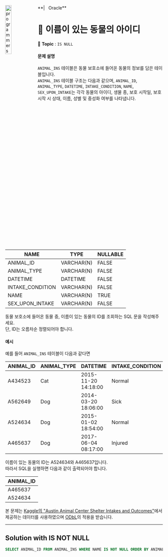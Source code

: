 <img src="https://github.com/MinjuKang727/I_am_Super_Junior/assets/108849480/76b4882b-8e97-408f-a9b2-5b262f2554d7" alt="programmers logo" align="left" width="20%">
**|&nbsp;&nbsp; Oracle**

# **🐹 이름이 있는 동물의 아이디**
🔖 **Topic** : `IS NULL`  

#### **문제 설명**

`ANIMAL_INS` 테이블은 동물 보호소에 들어온 동물의 정보를 담은 테이블입니다.  
`ANIMAL_INS` 테이블 구조는 다음과 같으며, `ANIMAL_ID`, `ANIMAL_TYPE`, `DATETIME`, `INTAKE_CONDITION`, `NAME`, `SEX_UPON_INTAKE`는 각각 동물의 아이디, 생물 종, 보호 시작일, 보호 시작 시 상태, 이름, 성별 및 중성화 여부를 나타냅니다.

| **NAME** | **TYPE** | **NULLABLE** |
| --- | --- | --- |
| ANIMAL\_ID | VARCHAR(N) | FALSE |
| ANIMAL\_TYPE | VARCHAR(N) | FALSE |
| DATETIME | DATETIME | FALSE |
| INTAKE\_CONDITION | VARCHAR(N) | FALSE |
| NAME | VARCHAR(N) | TRUE |
| SEX\_UPON\_INTAKE | VARCHAR(N) | FALSE |

동물 보호소에 들어온 동물 중, 이름이 있는 동물의 ID를 조회하는 SQL 문을 작성해주세요.  
단, ID는 오름차순 정렬되어야 합니다.
<br>

#### **예시**

예를 들어 `ANIMAL_INS` 테이블이 다음과 같다면

| **ANIMAL\_ID** | **ANIMAL\_TYPE** | **DATETIME** | **INTAKE\_CONDITION** | **NAME** | **SEX\_UPON\_INTAKE** |
| --- | --- | --- | --- | --- | --- |
| A434523 | Cat | 2015-11-20 14:18:00 | Normal | NULL | Spayed Female |
| A562649 | Dog | 2014-03-20 18:06:00 | Sick | NULL | Spayed Female |
| A524634 | Dog | 2015-01-02 18:54:00 | Normal | \*Belle | Intact Female |
| A465637 | Dog | 2017-06-04 08:17:00 | Injured | \*Commander | Neutered Male |

이름이 있는 동물의 ID는 A524634와 A465637입니다.  
따라서 SQL을 실행하면 다음과 같이 출력되어야 합니다.

| **ANIMAL\_ID** |
| --- |
| A465637 |
| A524634 |

본 문제는 [Kaggle의 "Austin Animal Center Shelter Intakes and Outcomes"](https://www.kaggle.com/datasets/aaronschlegel/austin-animal-center-shelter-intakes-and-outcomes)에서 제공하는 데이터를 사용하였으며 [ODbL](https://opendatacommons.org/licenses/odbl/1-0/)의 적용을 받습니다.

---

## Solution with **IS NOT NULL**

```sql
SELECT ANIMAL_ID FROM ANIMAL_INS WHERE NAME IS NOT NULL ORDER BY ANIMAL_ID ASC;
```
